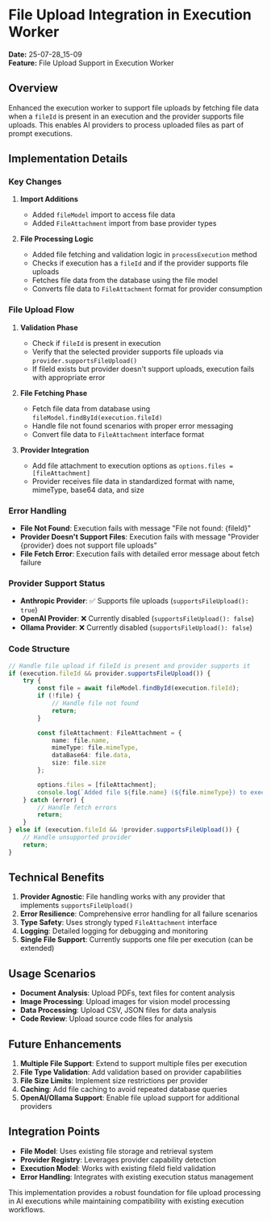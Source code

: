 # File Upload Integration in Execution Worker

**Date:** 25-07-28_15-09  
**Feature:** File Upload Support in Execution Worker

## Overview

Enhanced the execution worker to support file uploads by fetching file data when a `fileId` is present in an execution and the provider supports file uploads. This enables AI providers to process uploaded files as part of prompt executions.

## Implementation Details

### Key Changes

1. **Import Additions**
   - Added `fileModel` import to access file data
   - Added `FileAttachment` import from base provider types

2. **File Processing Logic**
   - Added file fetching and validation logic in `processExecution` method
   - Checks if execution has a `fileId` and if the provider supports file uploads
   - Fetches file data from the database using the file model
   - Converts file data to `FileAttachment` format for provider consumption

### File Upload Flow

1. **Validation Phase**
   - Check if `fileId` is present in execution
   - Verify that the selected provider supports file uploads via `provider.supportsFileUpload()`
   - If fileId exists but provider doesn't support uploads, execution fails with appropriate error

2. **File Fetching Phase**
   - Fetch file data from database using `fileModel.findById(execution.fileId)`
   - Handle file not found scenarios with proper error messaging
   - Convert file data to `FileAttachment` interface format

3. **Provider Integration**
   - Add file attachment to execution options as `options.files = [fileAttachment]`
   - Provider receives file data in standardized format with name, mimeType, base64 data, and size

### Error Handling

- **File Not Found**: Execution fails with message "File not found: {fileId}"
- **Provider Doesn't Support Files**: Execution fails with message "Provider {provider} does not support file uploads"
- **File Fetch Error**: Execution fails with detailed error message about fetch failure

### Provider Support Status

- **Anthropic Provider**: ✅ Supports file uploads (`supportsFileUpload(): true`)
- **OpenAI Provider**: ❌ Currently disabled (`supportsFileUpload(): false`)
- **Ollama Provider**: ❌ Currently disabled (`supportsFileUpload(): false`)

### Code Structure

```typescript
// Handle file upload if fileId is present and provider supports it
if (execution.fileId && provider.supportsFileUpload()) {
    try {
        const file = await fileModel.findById(execution.fileId);
        if (!file) {
            // Handle file not found
            return;
        }

        const fileAttachment: FileAttachment = {
            name: file.name,
            mimeType: file.mimeType,
            dataBase64: file.data,
            size: file.size
        };

        options.files = [fileAttachment];
        console.log(`Added file ${file.name} (${file.mimeType}) to execution ${executionId}`);
    } catch (error) {
        // Handle fetch errors
        return;
    }
} else if (execution.fileId && !provider.supportsFileUpload()) {
    // Handle unsupported provider
    return;
}
```

## Technical Benefits

1. **Provider Agnostic**: File handling works with any provider that implements `supportsFileUpload()`
2. **Error Resilience**: Comprehensive error handling for all failure scenarios
3. **Type Safety**: Uses strongly typed `FileAttachment` interface
4. **Logging**: Detailed logging for debugging and monitoring
5. **Single File Support**: Currently supports one file per execution (can be extended)

## Usage Scenarios

- **Document Analysis**: Upload PDFs, text files for content analysis
- **Image Processing**: Upload images for vision model processing
- **Data Processing**: Upload CSV, JSON files for data analysis
- **Code Review**: Upload source code files for analysis

## Future Enhancements

1. **Multiple File Support**: Extend to support multiple files per execution
2. **File Type Validation**: Add validation based on provider capabilities
3. **File Size Limits**: Implement size restrictions per provider
4. **Caching**: Add file caching to avoid repeated database queries
5. **OpenAI/Ollama Support**: Enable file upload support for additional providers

## Integration Points

- **File Model**: Uses existing file storage and retrieval system
- **Provider Registry**: Leverages provider capability detection
- **Execution Model**: Works with existing fileId field validation
- **Error Handling**: Integrates with existing execution status management

This implementation provides a robust foundation for file upload processing in AI executions while maintaining compatibility with existing execution workflows.
